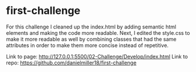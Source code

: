 # first-challenge

For this challenge I cleaned up the index.html by adding semantic html elements and making the code more readable. Next, I edited the style.css to make it more readable as well by combining classes that had the same attributes in order to make them more concise instead of repetitive.

Link to page: http://127.0.0.1:5500/02-Challenge/Develop/index.html
Link to repo: https://github.com/danielmiller18/first-challenge

